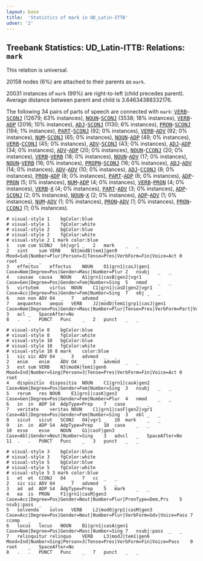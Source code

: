 ```yaml
---
layout: base
title:  'Statistics of mark in UD_Latin-ITTB'
udver: '2'
---
```


## Treebank Statistics: UD_Latin-ITTB: Relations: `mark`

This relation is universal.

20158 nodes (6%) are attached to their parents as `mark`.

20031 instances of `mark` (99%) are right-to-left (child precedes parent).
Average distance between parent and child is 3.64634388332176.

The following 34 pairs of parts of speech are connected with `mark`: <tt><a href="la_ittb-pos-VERB.html">VERB</a></tt>-<tt><a href="la_ittb-pos-SCONJ.html">SCONJ</a></tt> (12679; 63% instances), <tt><a href="la_ittb-pos-NOUN.html">NOUN</a></tt>-<tt><a href="la_ittb-pos-SCONJ.html">SCONJ</a></tt> (3538; 18% instances), <tt><a href="la_ittb-pos-VERB.html">VERB</a></tt>-<tt><a href="la_ittb-pos-ADP.html">ADP</a></tt> (2016; 10% instances), <tt><a href="la_ittb-pos-ADJ.html">ADJ</a></tt>-<tt><a href="la_ittb-pos-SCONJ.html">SCONJ</a></tt> (1130; 6% instances), <tt><a href="la_ittb-pos-PRON.html">PRON</a></tt>-<tt><a href="la_ittb-pos-SCONJ.html">SCONJ</a></tt> (194; 1% instances), <tt><a href="la_ittb-pos-PART.html">PART</a></tt>-<tt><a href="la_ittb-pos-SCONJ.html">SCONJ</a></tt> (92; 0% instances), <tt><a href="la_ittb-pos-VERB.html">VERB</a></tt>-<tt><a href="la_ittb-pos-ADV.html">ADV</a></tt> (92; 0% instances), <tt><a href="la_ittb-pos-NUM.html">NUM</a></tt>-<tt><a href="la_ittb-pos-SCONJ.html">SCONJ</a></tt> (65; 0% instances), <tt><a href="la_ittb-pos-NOUN.html">NOUN</a></tt>-<tt><a href="la_ittb-pos-ADP.html">ADP</a></tt> (49; 0% instances), <tt><a href="la_ittb-pos-VERB.html">VERB</a></tt>-<tt><a href="la_ittb-pos-CCONJ.html">CCONJ</a></tt> (45; 0% instances), <tt><a href="la_ittb-pos-ADV.html">ADV</a></tt>-<tt><a href="la_ittb-pos-SCONJ.html">SCONJ</a></tt> (43; 0% instances), <tt><a href="la_ittb-pos-ADJ.html">ADJ</a></tt>-<tt><a href="la_ittb-pos-ADP.html">ADP</a></tt> (34; 0% instances), <tt><a href="la_ittb-pos-ADV.html">ADV</a></tt>-<tt><a href="la_ittb-pos-ADP.html">ADP</a></tt> (20; 0% instances), <tt><a href="la_ittb-pos-NOUN.html">NOUN</a></tt>-<tt><a href="la_ittb-pos-CCONJ.html">CCONJ</a></tt> (20; 0% instances), <tt><a href="la_ittb-pos-VERB.html">VERB</a></tt>-<tt><a href="la_ittb-pos-VERB.html">VERB</a></tt> (18; 0% instances), <tt><a href="la_ittb-pos-NOUN.html">NOUN</a></tt>-<tt><a href="la_ittb-pos-ADV.html">ADV</a></tt> (17; 0% instances), <tt><a href="la_ittb-pos-NOUN.html">NOUN</a></tt>-<tt><a href="la_ittb-pos-VERB.html">VERB</a></tt> (16; 0% instances), <tt><a href="la_ittb-pos-PROPN.html">PROPN</a></tt>-<tt><a href="la_ittb-pos-SCONJ.html">SCONJ</a></tt> (16; 0% instances), <tt><a href="la_ittb-pos-ADJ.html">ADJ</a></tt>-<tt><a href="la_ittb-pos-ADV.html">ADV</a></tt> (14; 0% instances), <tt><a href="la_ittb-pos-ADV.html">ADV</a></tt>-<tt><a href="la_ittb-pos-ADV.html">ADV</a></tt> (10; 0% instances), <tt><a href="la_ittb-pos-ADJ.html">ADJ</a></tt>-<tt><a href="la_ittb-pos-CCONJ.html">CCONJ</a></tt> (8; 0% instances), <tt><a href="la_ittb-pos-PRON.html">PRON</a></tt>-<tt><a href="la_ittb-pos-ADP.html">ADP</a></tt> (8; 0% instances), <tt><a href="la_ittb-pos-PART.html">PART</a></tt>-<tt><a href="la_ittb-pos-ADP.html">ADP</a></tt> (6; 0% instances), <tt><a href="la_ittb-pos-ADP.html">ADP</a></tt>-<tt><a href="la_ittb-pos-PRON.html">PRON</a></tt> (5; 0% instances), <tt><a href="la_ittb-pos-NUM.html">NUM</a></tt>-<tt><a href="la_ittb-pos-ADP.html">ADP</a></tt> (4; 0% instances), <tt><a href="la_ittb-pos-VERB.html">VERB</a></tt>-<tt><a href="la_ittb-pos-PRON.html">PRON</a></tt> (4; 0% instances), <tt><a href="la_ittb-pos-VERB.html">VERB</a></tt>-<tt><a href="la_ittb-pos-X.html">X</a></tt> (4; 0% instances), <tt><a href="la_ittb-pos-PART.html">PART</a></tt>-<tt><a href="la_ittb-pos-ADV.html">ADV</a></tt> (3; 0% instances), <tt><a href="la_ittb-pos-ADP.html">ADP</a></tt>-<tt><a href="la_ittb-pos-SCONJ.html">SCONJ</a></tt> (2; 0% instances), <tt><a href="la_ittb-pos-NOUN.html">NOUN</a></tt>-<tt><a href="la_ittb-pos-X.html">X</a></tt> (2; 0% instances), <tt><a href="la_ittb-pos-ADP.html">ADP</a></tt>-<tt><a href="la_ittb-pos-ADV.html">ADV</a></tt> (1; 0% instances), <tt><a href="la_ittb-pos-NUM.html">NUM</a></tt>-<tt><a href="la_ittb-pos-ADV.html">ADV</a></tt> (1; 0% instances), <tt><a href="la_ittb-pos-PRON.html">PRON</a></tt>-<tt><a href="la_ittb-pos-ADV.html">ADV</a></tt> (1; 0% instances), <tt><a href="la_ittb-pos-PRON.html">PRON</a></tt>-<tt><a href="la_ittb-pos-CCONJ.html">CCONJ</a></tt> (1; 0% instances).


~~~ conllu
# visual-style 1	bgColor:blue
# visual-style 1	fgColor:white
# visual-style 2	bgColor:blue
# visual-style 2	fgColor:white
# visual-style 2 1 mark	color:blue
1	cum	cum	SCONJ	S4|vgr1	_	2	mark	_	_
2	sint	sum	VERB	N3|modB|tem1|gen9	Mood=Sub|Number=Plur|Person=3|Tense=Pres|VerbForm=Fin|Voice=Act	0	root	_	_
3	effectus	effectus	NOUN	D1|grn1|casJ|gen1	Case=Nom|Degree=Pos|Gender=Masc|Number=Plur	2	nsubj	_	_
4	causae	causa	NOUN	A1|grn1|casB|gen2|vgr1	Case=Gen|Degree=Pos|Gender=Fem|Number=Sing	5	nmod	_	_
5	virtutem	virtus	NOUN	C1|grn1|casD|gen2|vgr1	Case=Acc|Degree=Pos|Gender=Fem|Number=Sing	7	obj	_	_
6	non	non	ADV	O4	_	7	advmod	_	_
7	aequantes	aequo	VERB	J2|modD|tem1|grp1|casJ|gen1	Case=Nom|Degree=Pos|Gender=Masc|Number=Plur|Tense=Pres|VerbForm=Part|Voice=Act	3	acl	_	SpaceAfter=No
8	.	.	PUNCT	Punc	_	2	punct	_	_

~~~


~~~ conllu
# visual-style 8	bgColor:blue
# visual-style 8	fgColor:white
# visual-style 10	bgColor:blue
# visual-style 10	fgColor:white
# visual-style 10 8 mark	color:blue
1	sic	sic	ADV	O4	_	3	advmod	_	_
2	enim	enim	ADV	O4	_	3	advmod	_	_
3	est	sum	VERB	N3|modA|tem1|gen6	Mood=Ind|Number=Sing|Person=3|Tense=Pres|VerbForm=Fin|Voice=Act	0	root	_	_
4	dispositio	dispositio	NOUN	C1|grn1|casA|gen2	Case=Nom|Degree=Pos|Gender=Fem|Number=Sing	3	nsubj	_	_
5	rerum	res	NOUN	E1|grn1|casK|gen2	Case=Gen|Degree=Pos|Gender=Fem|Number=Plur	4	nmod	_	_
6	in	in	ADP	S4	AdpType=Prep	7	case	_	_
7	veritate	veritas	NOUN	C1|grn1|casF|gen2|vgr1	Case=Abl|Degree=Pos|Gender=Fem|Number=Sing	3	obl	_	_
8	sicut	sicut	SCONJ	O4|vgr1	_	10	mark	_	_
9	in	in	ADP	S4	AdpType=Prep	10	case	_	_
10	esse	esse	NOUN	G1|casF|gen3	Case=Abl|Gender=Neut|Number=Sing	3	advcl	_	SpaceAfter=No
11	.	.	PUNCT	Punc	_	3	punct	_	_

~~~


~~~ conllu
# visual-style 3	bgColor:blue
# visual-style 3	fgColor:white
# visual-style 5	bgColor:blue
# visual-style 5	fgColor:white
# visual-style 5 3 mark	color:blue
1	et	et	CCONJ	O4	_	7	cc	_	_
2	sic	sic	ADV	O4	_	7	advmod	_	_
3	ad	ad	ADP	S4	AdpType=Prep	5	mark	_	_
4	ea	is	PRON	F1|grn1|casM|gen3	Case=Acc|Degree=Pos|Gender=Neut|Number=Plur|PronType=Dem,Prs	5	nsubj:pass	_	_
5	solvenda	solvo	VERB	L2|modO|grp1|casM|gen3	Case=Acc|Degree=Pos|Gender=Neut|Number=Plur|VerbForm=Gdv|Voice=Pass	7	ccomp	_	_
6	locus	locus	NOUN	B1|grn1|casA|gen1	Case=Nom|Degree=Pos|Gender=Masc|Number=Sing	7	nsubj:pass	_	_
7	relinquitur	relinquo	VERB	L3|modJ|tem1|gen6	Mood=Ind|Number=Sing|Person=3|Tense=Pres|VerbForm=Fin|Voice=Pass	0	root	_	SpaceAfter=No
8	.	.	PUNCT	Punc	_	7	punct	_	_

~~~


